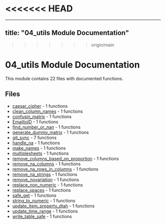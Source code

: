<<<<<<< HEAD
=======
---
title: "04_utils Module Documentation"
---

>>>>>>> origin/main
# 04_utils Module Documentation

This module contains 22 files with documented functions.

## Files
- [caesar_cipher](caesar_cipher.md) - 1 functions
- [clean_column_names](clean_column_names.md) - 1 functions
- [confusin_matrix](confusin_matrix.md) - 1 functions
- [EmailtoID](EmailtoID.md) - 1 functions
- [find_number_or_nan](find_number_or_nan.md) - 1 functions
- [generate_dummy_matrix](generate_dummy_matrix.md) - 1 functions
- [git_sync](git_sync.md) - 7 functions
- [handle_na](handle_na.md) - 1 functions
- [make_names](make_names.md) - 1 functions
- [multiplesheets](multiplesheets.md) - 1 functions
- [remove_columns_based_on_proportion](remove_columns_based_on_proportion.md) - 1 functions
- [remove_na_columns](remove_na_columns.md) - 1 functions
- [remove_na_rows_in_columns](remove_na_rows_in_columns.md) - 1 functions
- [remove_na_strings](remove_na_strings.md) - 1 functions
- [remove_novariation](remove_novariation.md) - 1 functions
- [replace_non_numeric](replace_non_numeric.md) - 1 functions
- [replace_spaces](replace_spaces.md) - 1 functions
- [safe_get](safe_get.md) - 1 functions
- [string_to_numeric](string_to_numeric.md) - 1 functions
- [update_item_property_dtah](update_item_property_dtah.md) - 1 functions
- [update_time_range](update_time_range.md) - 1 functions
- [write_table_safe](write_table_safe.md) - 1 functions
